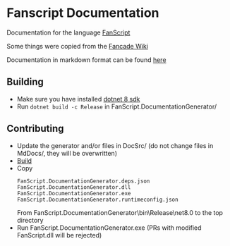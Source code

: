 # Fanscript Documentation

Documentation for the language [FanScript](https://github.com/BitcoderCZ/FanScript)

Some things were copied from the [Fancade Wiki](https://www.fancade.com/wiki/home)

Documentation in markdown format can be found [here](MdDocs/index.md)

## Building
- Make sure you have installed [dotnet 8 sdk](https://dotnet.microsoft.com/en-us/download/dotnet/8.0)
- Run `dotnet build -c Release` in FanScript.DocumentationGenerator/

## Contributing

- Update the generator and/or files in DocSrc/ (do not change files in MdDocs/, they will be overwritten)
- [Build](#building)
- Copy
    ```
    FanScript.DocumentationGenerator.deps.json
    FanScript.DocumentationGenerator.dll
    FanScript.DocumentationGenerator.exe
    FanScript.DocumentationGenerator.runtimeconfig.json
    ```
    From FanScript.DocumentationGenerator\bin\Release\net8.0 to the top directory
- Run FanScript.DocumentationGenerator.exe
(PRs with modified FanScript.dll will be rejected)